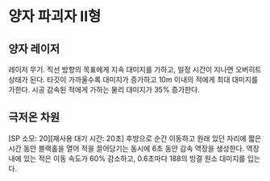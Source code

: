 # 양자 파괴자 II형

## 양자 레이저

레이저 무기. 직선 방향의 목표에게 지속 대미지를 가하고, 일정 시간이 지나면 오버히트 상태가 된다. 타깃이 가까울수록 대미지가 증가하고 10m 이내의 적에게 최대 대미지를 가한다. 시공 감속된 적에게 가하는 물리 대미지가 35% 증가한다.

## 극저온 차원

[SP 소모: 20][재사용 대기 시간: 20초] 후방으로 순간 이동하고 원래 있던 자리에 짧은 시간 동안 블랙홀을 열어 적을 끌어당기는 동시에 6초 동안 감속 역장을 생성한다. 역장 내에 있는 적은 이동 속도가 60% 감소하고, 0.6초마다 188의 빙결 원소 대미지를 입는다.
